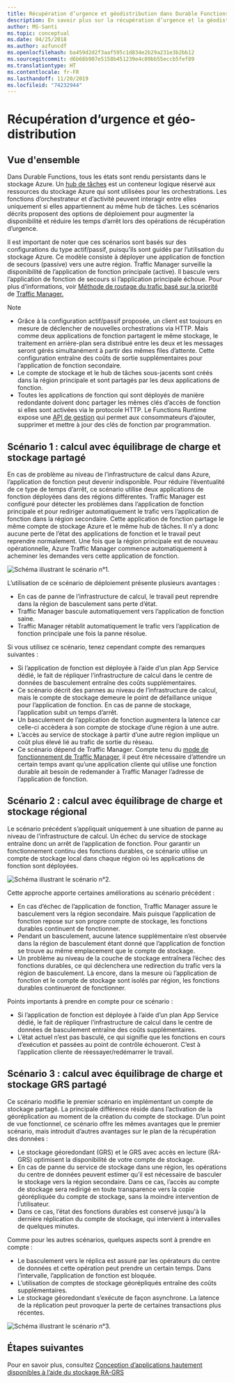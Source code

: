 ```yaml
---
title: Récupération d’urgence et géodistribution dans Durable Functions - Azure
description: En savoir plus sur la récupération d’urgence et la géodistribution dans Durable Functions.
author: MS-Santi
ms.topic: conceptual
ms.date: 04/25/2018
ms.author: azfuncdf
ms.openlocfilehash: ba459d2d2f3aaf595c1d834e2b29a231e3b2bb12
ms.sourcegitcommit: d6b68b907e5158b451239e4c09bb55eccb5fef89
ms.translationtype: HT
ms.contentlocale: fr-FR
ms.lasthandoff: 11/20/2019
ms.locfileid: "74232944"
---
```

# <a name="disaster-recovery-and-geo-distribution"></a>Récupération d’urgence et géo-distribution

## <a name="overview"></a>Vue d'ensemble

Dans Durable Functions, tous les états sont rendu persistants dans le stockage Azure. Un [hub de tâches](durable-functions-task-hubs.md) est un conteneur logique réservé aux ressources du stockage Azure qui sont utilisées pour les orchestrations. Les fonctions d’orchestrateur et d’activité peuvent interagir entre elles uniquement si elles appartiennent au même hub de tâches.
Les scénarios décrits proposent des options de déploiement pour augmenter la disponibilité et réduire les temps d’arrêt lors des opérations de récupération d’urgence.

Il est important de noter que ces scénarios sont basés sur des configurations du type actif/passif, puisqu’ils sont guidés par l’utilisation du stockage Azure. Ce modèle consiste à déployer une application de fonction de secours (passive) vers une autre région. Traffic Manager surveille la disponibilité de l’application de fonction principale (active). Il bascule vers l’application de fonction de secours si l’application principale échoue. Pour plus d’informations, voir [Méthode de routage du trafic basé sur la priorité](https://azure.microsoft.com/services/traffic-manager/) de [Traffic Manager.](../../traffic-manager/traffic-manager-routing-methods.md#priority-traffic-routing-method)

>[!NOTE]
>
> - Grâce à la configuration actif/passif proposée, un client est toujours en mesure de déclencher de nouvelles orchestrations via HTTP. Mais comme deux applications de fonction partagent le même stockage, le traitement en arrière-plan sera distribué entre les deux et les messages seront gérés simultanément à partir des mêmes files d’attente. Cette configuration entraîne des coûts de sortie supplémentaires pour l’application de fonction secondaire.
> - Le compte de stockage et le hub de tâches sous-jacents sont créés dans la région principale et sont partagés par les deux applications de fonction.
> - Toutes les applications de fonction qui sont déployés de manière redondante doivent donc partager les mêmes clés d’accès de fonction si elles sont activées via le protocole HTTP. Le Functions Runtime expose une [API de gestion](https://github.com/Azure/azure-functions-host/wiki/Key-management-API) qui permet aux consommateurs d’ajouter, supprimer et mettre à jour des clés de fonction par programmation.

## <a name="scenario-1---load-balanced-compute-with-shared-storage"></a>Scénario 1 : calcul avec équilibrage de charge et stockage partagé

En cas de problème au niveau de l’infrastructure de calcul dans Azure, l’application de fonction peut devenir indisponible. Pour réduire l’éventualité de ce type de temps d’arrêt, ce scénario utilise deux applications de fonction déployées dans des régions différentes.
Traffic Manager est configuré pour détecter les problèmes dans l’application de fonction principale et pour rediriger automatiquement le trafic vers l’application de fonction dans la région secondaire. Cette application de fonction partage le même compte de stockage Azure et le même hub de tâches. Il n’y a donc aucune perte de l’état des applications de fonction et le travail peut reprendre normalement. Une fois que la région principale est de nouveau opérationnelle, Azure Traffic Manager commence automatiquement à acheminer les demandes vers cette application de fonction.

![Schéma illustrant le scénario n°1.](./media/durable-functions-disaster-recovery-geo-distribution/durable-functions-geo-scenario01.png)

L’utilisation de ce scénario de déploiement présente plusieurs avantages :

- En cas de panne de l’infrastructure de calcul, le travail peut reprendre dans la région de basculement sans perte d’état.
- Traffic Manager bascule automatiquement vers l’application de fonction saine.
- Traffic Manager rétablit automatiquement le trafic vers l’application de fonction principale une fois la panne résolue.

Si vous utilisez ce scénario, tenez cependant compte des remarques suivantes :

- Si l’application de fonction est déployée à l’aide d’un plan App Service dédié, le fait de répliquer l’infrastructure de calcul dans le centre de données de basculement entraîne des coûts supplémentaires.
- Ce scénario décrit des pannes au niveau de l’infrastructure de calcul, mais le compte de stockage demeure le point de défaillance unique pour l’application de fonction. En cas de panne de stockage, l’application subit un temps d’arrêt.
- Un basculement de l’application de fonction augmentera la latence car celle-ci accèdera à son compte de stockage d’une région à une autre.
- L’accès au service de stockage à partir d’une autre région implique un coût plus élevé lié au trafic de sortie du réseau.
- Ce scénario dépend de Traffic Manager. Compte tenu du [mode de fonctionnement de Traffic Manager](../../traffic-manager/traffic-manager-how-it-works.md), il peut être nécessaire d’attendre un certain temps avant qu’une application cliente qui utilise une fonction durable ait besoin de redemander à Traffic Manager l’adresse de l’application de fonction.

## <a name="scenario-2---load-balanced-compute-with-regional-storage"></a>Scénario 2 : calcul avec équilibrage de charge et stockage régional

Le scénario précédent s’appliquait uniquement à une situation de panne au niveau de l’infrastructure de calcul. Un échec du service de stockage entraîne donc un arrêt de l’application de fonction.
Pour garantir un fonctionnement continu des fonctions durables, ce scénario utilise un compte de stockage local dans chaque région où les applications de fonction sont déployées.

![Schéma illustrant le scénario n°2.](./media/durable-functions-disaster-recovery-geo-distribution/durable-functions-geo-scenario02.png)

Cette approche apporte certaines améliorations au scénario précédent :

- En cas d’échec de l’application de fonction, Traffic Manager assure le basculement vers la région secondaire. Mais puisque l’application de fonction repose sur son propre compte de stockage, les fonctions durables continuent de fonctionner.
- Pendant un basculement, aucune latence supplémentaire n’est observée dans la région de basculement étant donné que l’application de fonction se trouve au même emplacement que le compte de stockage.
- Un problème au niveau de la couche de stockage entraînera l’échec des fonctions durables, ce qui déclenchera une redirection du trafic vers la région de basculement. Là encore, dans la mesure où l’application de fonction et le compte de stockage sont isolés par région, les fonctions durables continueront de fonctionner.

Points importants à prendre en compte pour ce scénario :

- Si l’application de fonction est déployée à l’aide d’un plan App Service dédié, le fait de répliquer l’infrastructure de calcul dans le centre de données de basculement entraîne des coûts supplémentaires.
- L’état actuel n’est pas basculé, ce qui signifie que les fonctions en cours d’exécution et passées au point de contrôle échoueront. C’est à l’application cliente de réessayer/redémarrer le travail.

## <a name="scenario-3---load-balanced-compute-with-grs-shared-storage"></a>Scénario 3 : calcul avec équilibrage de charge et stockage GRS partagé

Ce scénario modifie le premier scénario en implémentant un compte de stockage partagé. La principale différence réside dans l’activation de la géoréplication au moment de la création du compte de stockage.
D’un point de vue fonctionnel, ce scénario offre les mêmes avantages que le premier scénario, mais introduit d’autres avantages sur le plan de la récupération des données :

- Le stockage géoredondant (GRS) et le GRS avec accès en lecture (RA-GRS) optimisent la disponibilité de votre compte de stockage.
- En cas de panne du service de stockage dans une région, les opérations du centre de données peuvent estimer qu’il est nécessaire de basculer le stockage vers la région secondaire. Dans ce cas, l’accès au compte de stockage sera redirigé en toute transparence vers la copie géorépliquée du compte de stockage, sans la moindre intervention de l’utilisateur.
- Dans ce cas, l’état des fonctions durables est conservé jusqu'à la dernière réplication du compte de stockage, qui intervient à intervalles de quelques minutes.

Comme pour les autres scénarios, quelques aspects sont à prendre en compte :

- Le basculement vers le réplica est assuré par les opérateurs du centre de données et cette opération peut prendre un certain temps. Dans l’intervalle, l’application de fonction est bloquée.
- L’utilisation de comptes de stockage géorépliqués entraîne des coûts supplémentaires.
- Le stockage géoredondant s’exécute de façon asynchrone. La latence de la réplication peut provoquer la perte de certaines transactions plus récentes.

![Schéma illustrant le scénario n°3.](./media/durable-functions-disaster-recovery-geo-distribution/durable-functions-geo-scenario03.png)

## <a name="next-steps"></a>Étapes suivantes

Pour en savoir plus, consultez [Conception d’applications hautement disponibles à l’aide du stockage RA-GRS](../../storage/common/storage-designing-ha-apps-with-ragrs.md)
